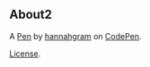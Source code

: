 About2
------


A [Pen](http://codepen.io/hannahgram56/pen/MJGKyy) by [hannahgram](http://codepen.io/hannahgram56) on [CodePen](http://codepen.io/).

[License](http://codepen.io/hannahgram56/pen/MJGKyy/license).